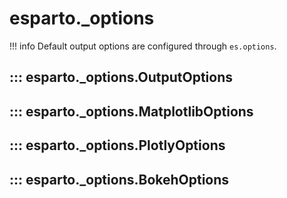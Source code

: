 # esparto._options

!!! info
    Default output options are configured through `es.options`.

## ::: esparto._options.OutputOptions

## ::: esparto._options.MatplotlibOptions

## ::: esparto._options.PlotlyOptions

## ::: esparto._options.BokehOptions

<br>
